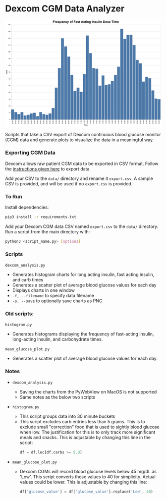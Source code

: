 # Dexcom CGM Data Analyzer

![example histogram](example1.png)

Scripts that take a CSV export of Dexcom continuous blood glucose monitor (CGM) data and generate plots to visualize the data in a meaningful way.

### Exporting CGM Data

Dexcom allows raw patient CGM data to be exported in CSV format. Follow the [instructions given here](https://www.dexcom.com/en-us/faqs/can-i-export-raw-data) to export data.

Add your CSV to the `data/` directory and rename it `export.csv`. A sample CSV is provided, and will be used if no `export.csv` is provided.

### To Run

Install dependencies:
```sh
pip3 install -r requirements.txt
```

Add your Dexcom CGM data CSV named `export.csv` to the `data/` directory. Run a script from the main directory with:

```sh
python3 <script_name.py> [options]
```

### Scripts

`dexcom_analysis.py`
- Generates histogram charts for long acting insulin, fast acting insulin, and carb times
- Generates a scatter plot of average blood glucose values for each day
- Displays charts in one window
- `-f, --filename` to specify data filename
- `-s, --save` to optionally save charts as PNG

### Old scripts:

`histogram.py`
- Generates histograms displaying the frequency of fast-acting insulin, long-acting insulin, and carbohydrate times.

`mean_glucose_plot.py`
- Generates a scatter plot of average blood glucose values for each day.

### Notes
- `dexcom_analysis.py`
    - Saving the charts from the PyWebView on MacOS is not supported
    - Same notes as the below two scripts

- `histogram.py`
    - This script groups data into 30 minute buckets
    - This script excludes carb entries less than 5 grams. This is to exclude small "correction" food that is used to sightly blood glucose when low. The justification for this is to only track more significant meals and snacks. This is adjustable by changing this line in the script:
      ```python
      df = df.loc[df.carbs >= 5.0]
      ```
- `mean_glucose_plot.py`
    - Dexcom CGMs will record blood glucose levels below 45 mg/dL as 'Low'. This script converts those values to 40 for simplicity. Actual values could be lower. This is adjustable by changing this line:
      ```python
      df['glucose_value'] = df['glucose_value'].replace('Low', 40)
      ```
